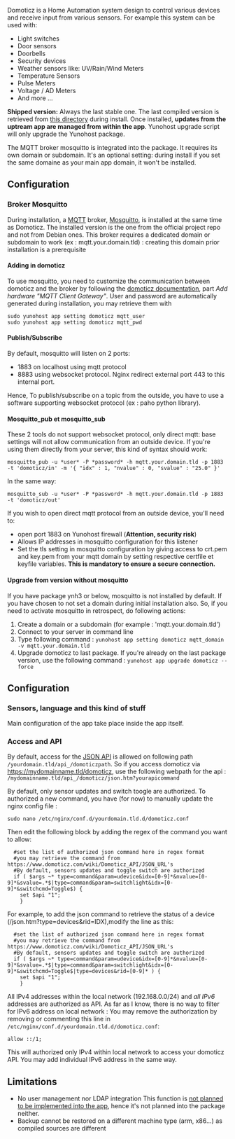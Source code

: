 Domoticz is a Home Automation system design to control various devices and receive input from various sensors.
For example this system can be used with: 

* Light switches
* Door sensors
* Doorbells
* Security devices
* Weather sensors like: UV/Rain/Wind Meters
* Temperature Sensors
* Pulse Meters
* Voltage / AD Meters
* And more ...


**Shipped version:** Always the last stable one. The last compiled version is retrieved from [this directory](https://releases.domoticz.com/releases/?dir=./beta) during install.
Once installed, **updates from the uptream app are managed from within the app**. Yunohost upgrade script will only upgrade the Yunohost package. 

The MQTT broker mosquitto is integrated into the package. It requires its own domain or subdomain. It's an optional setting: during install if you set the same domaine as your main app domain, it won't be installed.

## Configuration

### Broker Mosquitto

During installation, a [MQTT](https://en.wikipedia.org/wiki/MQTT) broker, [Mosquitto](https://mosquitto.org/), is installed at the same time as Domoticz. The installed version is the one from the official project repo and not from Debian ones.
This broker requires a dedicated domain or subdomain to work (ex : mqtt.your.domain.tld) : creating this domain prior installation is a prerequisite

#### Adding in domoticz

To use mosquitto, you need to customize the communication between domoticz and the broker by following the [domoticz documentation](https://www.domoticz.com/wiki/MQTT#Installing_Mosquitto), part *Add hardware "MQTT Client Gateway"*.
User and password are automatically generated during installation, you may retrieve them with
````
sudo yunohost app setting domoticz mqtt_user
sudo yunohost app setting domoticz mqtt_pwd
````

#### Publish/Subscribe

By default, mosquitto will listen on 2 ports:
- 1883 on localhost using mqtt protocol
- 8883 using websocket protocol. Nginx redirect external port 443 to this internal port.

Hence, To publish/subscribe on a topic from the outside, you have to use a software supporting websocket protocol (ex : paho python library).

#### Mosquitto_pub et mosquitto_sub

These 2 tools do not support websocket protocol, only direct mqtt: base settings will not allow communication from an outside device.
If you're using them directly from your server, this kind of syntax should work:
````
mosquitto_pub -u *user* -P *password* -h mqtt.your.domain.tld -p 1883 -t 'domoticz/in' -m '{ "idx" : 1, "nvalue" : 0, "svalue" : "25.0" }'
````
In the same way:
````
mosquitto_sub -u *user* -P *password* -h mqtt.your.domain.tld -p 1883 -t 'domoticz/out'
````

If you wish to open direct mqtt protocol from an outside device, you'll need to:
- open port 1883 on Yunohost firewall (**Attention, security risk**)
- Allows IP addresses in mosquitto configuration for this listener
- Set the tls setting in mosquitto configuration by giving access to crt.pem and key.pem from your mqtt domain by setting respective certfile et keyfile variables. **This is mandatory to ensure a secure connection.**

#### Upgrade from version without mosquitto
If you have package ynh3 or below, mosquitto is not installed by default.
If you have chosen to not set a domain during initial installation also.
So, if you need to activate mosquitto in retrospect, do following actions:
1. Create a domain or a subdomain (for example : 'mqtt.your.domain.tld')
2. Connect to your server in command line 
3. Type following command : `yunohost app setting domoticz mqtt_domain -v mqtt.your.domain.tld`
4. Upgrade domoticz to last package.
If you're already on the last package version, use the following command : `yunohost app upgrade domoticz --force`

## Configuration

### Sensors, language and this kind of stuff
Main configuration of the app take place inside the app itself.

### Access and API
By default, access for the [JSON API](https://www.domoticz.com/wiki/Domoticz_API/JSON_URL's) is allowed on following path `/yourdomain.tld/api_/domoticzpath`.
So if you access domoticz via https://mydomainname.tld/domoticz, use the following webpath for the api : `/mydomainname.tld/api_/domoticz/json.htm?yourapicommand`

By default, only sensor updates and switch toogle are authorized. To authorized a new command, you have (for now) to manually update the nginx config file :
````
sudo nano /etc/nginx/conf.d/yourdomain.tld.d/domoticz.conf
````
Then edit the following block by adding the regex of the command you want to allow:
````
  #set the list of authorized json command here in regex format
  #you may retrieve the command from https://www.domoticz.com/wiki/Domoticz_API/JSON_URL's
  #By default, sensors updates and toggle switch are authorized
  if ( $args ~* type=command&param=udevice&idx=[0-9]*&nvalue=[0-9]*&svalue=.*$|type=command&param=switchlight&idx=[0-9]*&switchcmd=Toggle$) {
    set $api "1";
    }
````
For example, to add the json command to retrieve the status of a device (/json.htm?type=devices&rid=IDX),modify the line as this:
````
  #set the list of authorized json command here in regex format
  #you may retrieve the command from https://www.domoticz.com/wiki/Domoticz_API/JSON_URL's
  #By default, sensors updates and toggle switch are authorized
  if ( $args ~* type=command&param=udevice&idx=[0-9]*&nvalue=[0-9]*&svalue=.*$|type=command&param=switchlight&idx=[0-9]*&switchcmd=Toggle$|type=devices&rid=[0-9]* ) {
    set $api "1";
    }
````

All IPv4 addresses within the local network (192.168.0.0/24) and *all IPv6* addresses are authorized as API.
As far as I know, there is no way to filter for IPv6 address on local network : You may remove the authorization by removing or commenting this line in `/etc/nginx/conf.d/yourdomain.tld.d/domoticz.conf`:
````
allow ::/1;
````
This will authorized only IPv4 within local network to access your domoticz API.
You may add individual IPv6 address in the same way.

## Limitations

* No user management nor LDAP integration This function is [not planned to be implemented into the app](https://github.com/domoticz/domoticz/issues/838), hence it's not planned into the package neither.
* Backup cannot be restored on a different machine type (arm, x86...) as compiled sources are different
